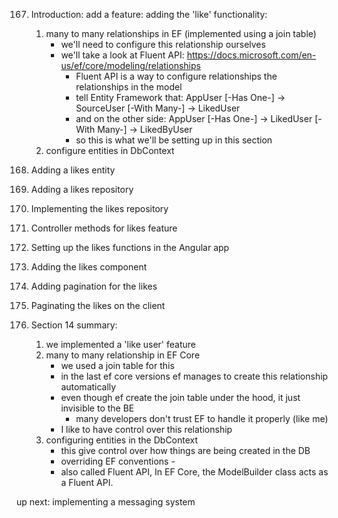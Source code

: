 167. Introduction:
     add a feature: adding the 'like' functionality:
     1. many to many relationships in EF (implemented using a join table)
        * we'll need to configure this relationship ourselves
        * we'll take a look at Fluent API: https://docs.microsoft.com/en-us/ef/core/modeling/relationships
            * Fluent API is a way to configure relationships the relationships in the model
            * tell Entity Framework that: AppUser [-Has One-] -> SourceUser [-With Many-] -> LikedUser
            * and on the other side:      AppUser [-Has One-] -> LikedUser [-With Many-] -> LikedByUser
            * so this is what we'll be setting up in this section
     2. configure entities in DbContext

168. Adding a likes entity
169. Adding a likes repository
170. Implementing the likes repository
171. Controller methods for likes feature
172. Setting up the likes functions in the Angular app
173. Adding the likes component
174. Adding pagination for the likes
175. Paginating the likes on the client
176. Section 14 summary:
     1. we implemented a 'like user' feature
     2. many to many relationship in EF Core 
          * we used a join table for this 
          * in the last ef core versions ef manages to create this relationship automatically
          * even though ef create the join table under the hood, it just invisible to the BE
               * many developers don't trust EF to handle it properly (like me)
          * I like to have control over this relationship
     3. configuring entities in the DbContext 
          * this give control over how things are being created in the DB
          * overriding EF conventions  -
          * also called Fluent API, In EF Core, the ModelBuilder class acts as a Fluent API.

up next: implementing a messaging system